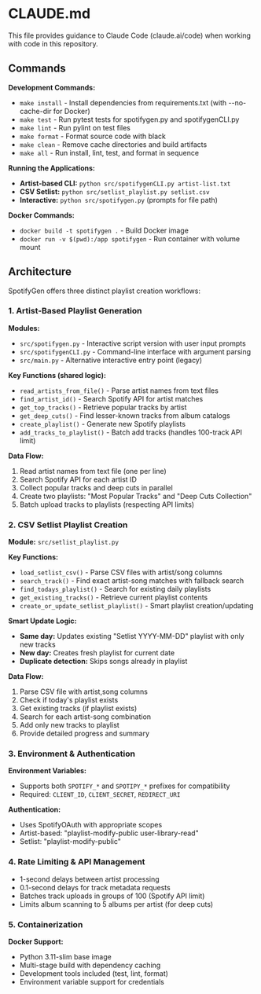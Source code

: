 # CLAUDE.md

This file provides guidance to Claude Code (claude.ai/code) when working with code in this repository.

## Commands

**Development Commands:**
- `make install` - Install dependencies from requirements.txt (with --no-cache-dir for Docker)
- `make test` - Run pytest tests for spotifygen.py and spotifygenCLI.py
- `make lint` - Run pylint on test files  
- `make format` - Format source code with black
- `make clean` - Remove cache directories and build artifacts
- `make all` - Run install, lint, test, and format in sequence

**Running the Applications:**
- **Artist-based CLI:** `python src/spotifygenCLI.py artist-list.txt`
- **CSV Setlist:** `python src/setlist_playlist.py setlist.csv`
- **Interactive:** `python src/spotifygen.py` (prompts for file path)

**Docker Commands:**
- `docker build -t spotifygen .` - Build Docker image
- `docker run -v $(pwd):/app spotifygen` - Run container with volume mount

## Architecture

SpotifyGen offers three distinct playlist creation workflows:

### 1. Artist-Based Playlist Generation
**Modules:**
- `src/spotifygen.py` - Interactive script version with user input prompts
- `src/spotifygenCLI.py` - Command-line interface with argument parsing
- `src/main.py` - Alternative interactive entry point (legacy)

**Key Functions (shared logic):**
- `read_artists_from_file()` - Parse artist names from text files
- `find_artist_id()` - Search Spotify API for artist matches  
- `get_top_tracks()` - Retrieve popular tracks by artist
- `get_deep_cuts()` - Find lesser-known tracks from album catalogs
- `create_playlist()` - Generate new Spotify playlists
- `add_tracks_to_playlist()` - Batch add tracks (handles 100-track API limit)

**Data Flow:**
1. Read artist names from text file (one per line)
2. Search Spotify API for each artist ID
3. Collect popular tracks and deep cuts in parallel
4. Create two playlists: "Most Popular Tracks" and "Deep Cuts Collection"
5. Batch upload tracks to playlists (respecting API limits)

### 2. CSV Setlist Playlist Creation
**Module:** `src/setlist_playlist.py`

**Key Functions:**
- `load_setlist_csv()` - Parse CSV files with artist/song columns
- `search_track()` - Find exact artist-song matches with fallback search
- `find_todays_playlist()` - Search for existing daily playlists
- `get_existing_tracks()` - Retrieve current playlist contents
- `create_or_update_setlist_playlist()` - Smart playlist creation/updating

**Smart Update Logic:**
- **Same day:** Updates existing "Setlist YYYY-MM-DD" playlist with only new tracks
- **New day:** Creates fresh playlist for current date
- **Duplicate detection:** Skips songs already in playlist

**Data Flow:**
1. Parse CSV file with artist,song columns
2. Check if today's playlist exists
3. Get existing tracks (if playlist exists)
4. Search for each artist-song combination
5. Add only new tracks to playlist
6. Provide detailed progress and summary

### 3. Environment & Authentication
**Environment Variables:** 
- Supports both `SPOTIFY_*` and `SPOTIPY_*` prefixes for compatibility
- Required: `CLIENT_ID`, `CLIENT_SECRET`, `REDIRECT_URI`

**Authentication:**
- Uses SpotifyOAuth with appropriate scopes
- Artist-based: "playlist-modify-public user-library-read"  
- Setlist: "playlist-modify-public"

### 4. Rate Limiting & API Management
- 1-second delays between artist processing
- 0.1-second delays for track metadata requests  
- Batches track uploads in groups of 100 (Spotify API limit)
- Limits album scanning to 5 albums per artist (for deep cuts)

### 5. Containerization
**Docker Support:**
- Python 3.11-slim base image
- Multi-stage build with dependency caching
- Development tools included (test, lint, format)
- Environment variable support for credentials